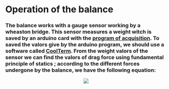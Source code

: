 # Operation of the balance
### The balance works with a gauge sensor working by a wheaston bridge. This sensor measures a weight witch is saved by an arduino card with the [program of acquisition](https://github.com/fluidodinamica/balance_tunel_de_viento/blob/main/_talonnage_masse.ino). To saved the valors give by the arduino program, we should use a software called [CoolTerm](https://coolterm.en.lo4d.com/window). From the weight valors of the sensor we can find the valors of drag force using fundamental principle of statics ; according to the different forces undergone by the balance, we have the following equation:
<p align="center">
  <img src="https://user-images.githubusercontent.com/104587276/166970391-a733e828-1131-4365-bf0a-195d40c10461.png"/>
</p>  
